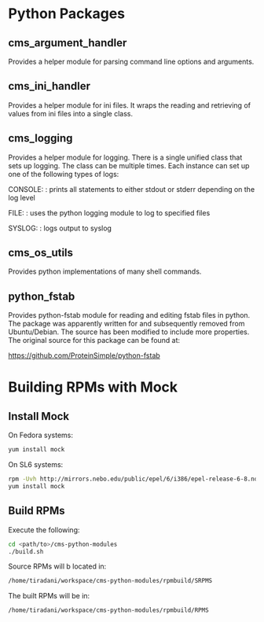 # Python Packages


## cms_argument_handler
Provides a helper module for parsing command line options and arguments.

## cms_ini_handler
Provides a helper module for ini files.  It wraps the reading and retrieving of values from ini files into a single class.

## cms_logging
Provides a helper module for logging.  There is a single unified class that sets up logging.  The class can be multiple times.  Each instance can set up one of the following types of logs:

CONSOLE:
: prints all statements to either stdout or stderr depending on the log level

FILE:
: uses the python logging module to log to specified files

SYSLOG:
: logs output to syslog

## cms_os_utils
Provides python implementations of many shell commands.

## python_fstab
Provides python-fstab module for reading and editing fstab files in python.  The package was apparently written for and subsequently removed from Ubuntu/Debian.  The source has been modified to include more properties.  The original source for this package can be found at:

<https://github.com/ProteinSimple/python-fstab>

# Building RPMs with Mock

## Install Mock
On Fedora systems:
```bash
yum install mock
```

On SL6 systems:
```bash
rpm -Uvh http://mirrors.nebo.edu/public/epel/6/i386/epel-release-6-8.noarch.rpm
yum install mock
```

## Build RPMs
Execute the following:

```bash
cd <path/to>/cms-python-modules
./build.sh
```

Source RPMs will b located in:

```bash
/home/tiradani/workspace/cms-python-modules/rpmbuild/SRPMS
```

The built RPMs will be in:

```bash
/home/tiradani/workspace/cms-python-modules/rpmbuild/RPMS
```
